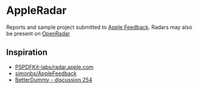 # AppleRadar
Reports and sample project submitted to [Apple Feedback](https://feedbackassistant.apple.com/). Radars may also be present on [OpenRadar](https://openradar.appspot.com/)

## Inspiration
- [PSPDFKit-labs/radar.apple.com](https://github.com/PSPDFKit-labs/radar.apple.com)
- [simonbs/AppleFeedback](https://github.com/simonbs/AppleFeedback)
- [BetterDummy - discussion 254](https://github.com/waydabber/BetterDummy/discussions/254)
